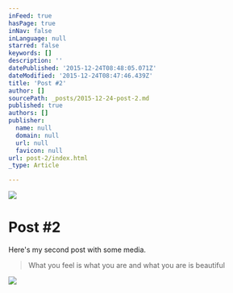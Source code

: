 ```yaml
---
inFeed: true
hasPage: true
inNav: false
inLanguage: null
starred: false
keywords: []
description: ''
datePublished: '2015-12-24T08:48:05.071Z'
dateModified: '2015-12-24T08:47:46.439Z'
title: 'Post #2'
author: []
sourcePath: _posts/2015-12-24-post-2.md
published: true
authors: []
publisher:
  name: null
  domain: null
  url: null
  favicon: null
url: post-2/index.html
_type: Article

---
```

![](https://the-grid-user-content.s3-us-west-2.amazonaws.com/3a5b4354-0141-438f-a58e-c4e3053bef74.jpg)

# Post \#2

Here's my second post with some media.

> What you feel is what you are and what you are is beautiful

![](https://the-grid-user-content.s3-us-west-2.amazonaws.com/f4973959-e9cf-411a-b5a8-16d0021a1bcc.jpg)